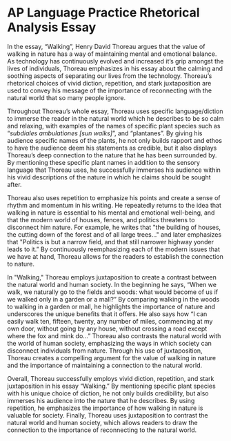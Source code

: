 # AP Language Practice Rhetorical Analysis Essay

In the essay, “Walking”, Henry David Thoreau argues that the value of walking in nature has a way of maintaining mental and emotional balance. As technology has continuously evolved and increased it’s grip amongst the lives of individuals, Thoreau emphasizes in his essay about the calming and soothing aspects of separating our lives from the technology. Thoreau’s rhetorical choices of vivid diction, repetition, and stark juxtaposition are used to convey his message of the importance of reconnecting with the natural world that so many people ignore.

Throughout Thoreau’s whole essay, Thoreau uses specific language/diction to immerse the reader in the natural world which he describes to be so calm and relaxing, with examples of the names of specific plant species such as “*subdiales ambulationes [sun walks]*”, and “plantanes”. By giving his audience specific names of the plants, he not only builds rapport and ethos to have the audience deem his statements as credible, but it also displays Thoreau’s deep connection to the nature that he has been surrounded by. By mentioning these specific plant names in addition to the sensory language that Thoreau uses, he successfully immerses his audience within his vivid descriptions of the nature in which he claims should be sought after.

Thoreau also uses repetition to emphasize his points and create a sense of rhythm and momentum in his writing. He repeatedly returns to the idea that walking in nature is essential to his mental and emotional well-being, and that the modern world of houses, fences, and politics threatens to disconnect him nature. For example, he writes that "the building of houses, the cutting down of the forest and of all large trees…" and later emphasizes that "Politics is but a narrow field, and that still narrower highway yonder leads to it.” By continuously reemphasizing each of the modern issues that we have at hand, Thoreau allows for the readers to establish the connection to nature. 

In "Walking," Thoreau employs juxtaposition to create a contrast between the natural world and human society. In the beginning he says, “When we walk, we naturally go to the fields and woods: what would become of us if we walked only in a garden or a mall?” By comparing walking in the woods to walking in a garden or mall, he highlights the importance of nature and underscores the unique benefits that it offers. He also says how “I can easily walk ten, fifteen, twenty, any number of miles, commencing at my own door, without going by any house, without crossing a road except where the fox and mink do…” Thoreau also contrasts the natural world with the world of human society, emphasizing the ways in which society can disconnect individuals from nature. Through his use of juxtaposition, Thoreau creates a compelling argument for the value of walking in nature and the importance of maintaining a connection to the natural world.

Overall, Thoreau successfully employs vivid diction, repetition, and stark juxtaposition in his essay “Walking.” By mentioning specific plant species with his unique choice of diction, he not only builds credibility, but also immerses his audience into the nature that he describes. By using repetition, he emphasizes the importance of how walking in nature is valuable for society. Finally, Thoreau uses juxtaposition to contrast the natural world and human society, which allows readers to draw the connection to the importance of reconnecting to the natural world.